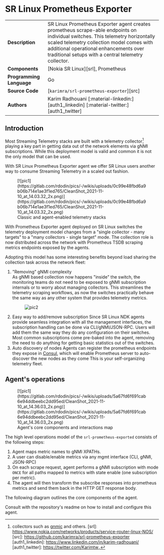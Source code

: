 # SR Linux Prometheus Exporter

|                          |                                                                                                                                                                                                                                                                              |
| ------------------------ | ---------------------------------------------------------------------------------------------------------------------------------------------------------------------------------------------------------------------------------------------------------------------------- |
| **Description**          | SR Linux Prometheus Exporter agent creates prometheus scrape-able endpoints on individual switches. This telemetry horizontally scaled telemetry collection model comes with additional operational enhancements over traditional setups with a central telemetry collector. |
| **Components**           | [Nokia SR Linux][srl], Prometheus                                                                                                                                                                                                                                            |
| **Programming Language** | Go                                                                                                                                                                                                                                                                           |
| **Source Code**          | [`karimra/srl-prometheus-exporter`][src]                                                                                                                                                                                                                                     |
| **Authors**              | Karim Radhouani [:material-linkedin:][auth1_linkedin] [:material-twitter:][auth1_twitter]                                                                                                                                                                                    |

## Introduction

Most Streaming Telemetry stacks are built with a telemetry collector[^1] playing a key part in getting data out of the network elements via gNMI subscriptions. While this deployment model is valid and common it is not the only model that can be used.

With SR Linux Prometheus Exporter agent we offer SR Linux users another way to consume Streaming Telemetry in a scaled out fashion.

<figure markdown>
  [![pic1](https://gitlab.com/rdodin/pics/-/wikis/uploads/0c99e48fbd6a9b06b714e1ae3f1ed765/CleanShot_2021-11-10_at_14.03.32_2x.png)](https://gitlab.com/rdodin/pics/-/wikis/uploads/0c99e48fbd6a9b06b714e1ae3f1ed765/CleanShot_2021-11-10_at_14.03.32_2x.png)
  <figcaption>Classic and agent-enabled telemetry stacks</figcaption>
</figure>

With Prometheus Exporter agent deployed on SR Linux switches the telemetry deployment model changes from a "single collector - many targets" to a "many collectors - single target" mode. The collection role is now distributed across the network with Prometheus TSDB scraping metrics endpoints exposed by the agents.

Adopting this model has some interesting benefits beyond load sharing the collection task across the network fleet:

1. "Removing" gNMI complexity  
    As gNMI based collection now happens "inside" the switch, the monitoring teams do not need to be exposed to gNMI subscription internals or to worry about managing collectors. This streamlines the telemetry scraping workflows, as now the switches practically behave the same way as any other system that provides telemetry metrics.  
        <figure markdown>
        ![pic2](https://gitlab.com/rdodin/pics/-/wikis/uploads/94850ba1dd62350266d2f0c204736832/CleanShot_2021-11-10_at_14.20.53_2x.png)
        </figure>  
2. Easy way to add/remove subscription
    Since SR Linux NDK agents provide seamless integration with all the management interfaces, the subscription handling can be done via CLI/gNMI/JSON-RPC. Users will add them the same way they do any configuration on their switches.  
    Most common subscriptions come pre-baked into the agent, removing the need to do anything for getting basic statistics out of the switches.  
3. Auto discovery of nodes
    Agents can register the prometheus endpoints they expose in [Consul](https://www.consul.io/), which will enable Prometheus server to auto-discover the new nodes as they come This is your self-organizing telemetry fleet.

## Agent's operations

<figure markdown>
  [![pic1](https://gitlab.com/rdodin/pics/-/wikis/uploads/5a67fd6f691cab6e94ddbeebc2dd95ed/CleanShot_2021-11-10_at_14.36.03_2x.png)](https://gitlab.com/rdodin/pics/-/wikis/uploads/5a67fd6f691cab6e94ddbeebc2dd95ed/CleanShot_2021-11-10_at_14.36.03_2x.png)
  <figcaption>Agent's core components and interactions map</figcaption>
</figure>

The high level operations model of the `srl-prometheus-exported` consists of the following steps:

1. Agent maps metric names to gNMI XPATHs.
2. A user can disable/enable metrics via any mgmt interface (CLI, gNMI, JSON-RPC)
3. On each scrape request, agent performs a gNMI subscription with mode `ONCE` for all paths mapped to metrics with state enable (one subscription per metric).
4. The agent will then transform the subscribe responses into prometheus metrics and send them back in the HTTP GET response body.

The following diagram outlines the core components of the agent.

Consult with the repository's readme on how to install and configure this agent.

[^1]: collectors such as [gnmic](https://gnmic.openconfig.net) and others.
[srl]: https://www.nokia.com/networks/products/service-router-linux-NOS/
[src]: https://github.com/karimra/srl-prometheus-exporter
[auth1_linkedin]: https://www.linkedin.com/in/karim-radhouani/
[auth1_twitter]: https://twitter.com/Karimtw_
